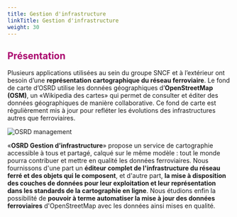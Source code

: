 ```yaml
---
title: Gestion d'infrastructure
linkTitle: Gestion d'infrastructure
weight: 30
---
```


## <font color=#aa026d>Présentation</font>

Plusieurs applications utilisées au sein du groupe SNCF et à l’extérieur ont besoin d’une **représentation cartographique du réseau ferroviaire**. Le fond de carte d’OSRD utilise les données géographiques d’**OpenStreetMap (OSM)**, un «Wikipedia des cartes» qui permet de consulter et éditer des données géographiques de manière collaborative. Ce fond de carte est régulièrement mis à jour pour refléter les évolutions des infrastructures autres que ferroviaires. 

![OSRD management](../osrd_management.png)

«**OSRD Gestion d’infrastructure**» propose un service de cartographie accessible à tous et partagé, calqué sur le même modèle : tout le monde pourra contribuer et mettre en qualité les données ferroviaires.
Nous fournissons d'une part un **éditeur complet de l'infrastructure du réseau ferré et des objets qui le composent**, et d'autre part, **la mise à disposition des couches de données pour leur exploitation et leur représentation dans les standards de la cartographie en ligne**. Nous étudions enfin la possibilité de **pouvoir à terme automatiser la mise à jour des données ferroviaires** d'OpenStreetMap avec les données ainsi mises en qualité. 
